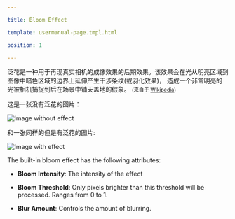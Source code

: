---
title: Bloom Effect
template: usermanual-page.tmpl.html
position: 1
---

泛花是一种用于再现真实相机的成像效果的后期效果。该效果会在光从明亮区域到图像中暗色区域的边界上延伸产生干涉条纹(或羽化效果)， 造成一个非常明亮的光被相机捕捉到后在场景中铺天盖地的假象。 <small>(来自于 [Wikipedia][1])</small>

这是一张没有泛花的图片：

<img alt="Image without effect" src="/images/platform/posteffects/without_effects.png"></img>

和一张同样的但是有泛花的图片:

<img alt="Image with effect" src="/images/platform/posteffects/with_bloom.png"></img>

The built-in bloom effect has the following attributes:
* **Bloom Intensity**: The intensity of the effect
* **Bloom Threshold**: Only pixels brighter than this threshold will be processed. Ranges from 0 to 1.
* **Blur Amount**: Controls the amount of blurring.

[1]: http://en.wikipedia.org/wiki/Bloom_(shader_effect)

